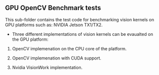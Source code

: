 ## GPU OpenCV Benchmark tests
 
This sub-folder contains the test code for benchmarking vision kernels on GPU platforms such as: NVIDIA Jetson TX1/TX2.

* Three different implementations of vision kernels can be evaualted on the GPU platform:

1. OpenCV implemenation on the CPU core of the platform. 

2. OpenCV implemenation with CUDA support.

3. Nvidia VisionWork implementation.





